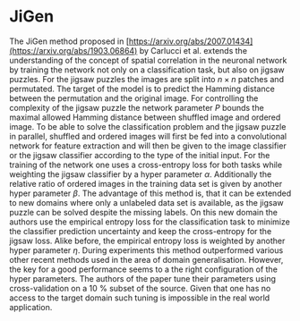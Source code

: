 # JiGen

The JiGen method proposed in [https://arxiv.org/abs/2007.01434](https://arxiv.org/abs/1903.06864) by Carlucci et al. extends the understanding of the concept of spatial correlation in the neuronal network by training the network not only on a classification task, but also on jigsaw puzzles. For the jigsaw puzzles the images are split into $n \times n$ patches and permutated. The target of the model is to predict the Hamming distance between the permutation and the original image. For controlling the complexity of the jigsaw puzzle the network parameter $P$ bounds the maximal allowed Hamming distance between shuffled image and ordered image.
To be able to solve the classification problem and the jigsaw puzzle in parallel, shuffled and ordered images will first be fed into a convolutional network for feature extraction and will then be given to the image classifier or the jigsaw classifier according to the type of the initial input.
For the training of the network one uses a cross-entropy loss for both tasks while weighting the jigsaw classifier by a hyper parameter $\alpha$. Additionally the relative ratio of ordered images in the training data set is given by another hyper parameter $\beta$.
The advantage of this method is, that it can be extended to new domains where only a unlabeled data set is available, as the jigsaw puzzle can be solved despite the missing labels. On this new domain the authors use the empirical entropy loss for the classification task to minimize the classifier prediction uncertainty and keep the cross-entropy for the jigsaw loss. Alike before, the empirical entropy loss is weighted by another hyper parameter $\eta$.
During experiments this method outperformed various other recent methods used in the area of domain generalisation. However, the key for a good performance seems to a the right configuration of the hyper parameters. The authors of the paper tune their parameters using cross-validation on a $10~\%$ subset of the source. Given that one has no access to the target domain such tuning is impossible in the real world application. 
